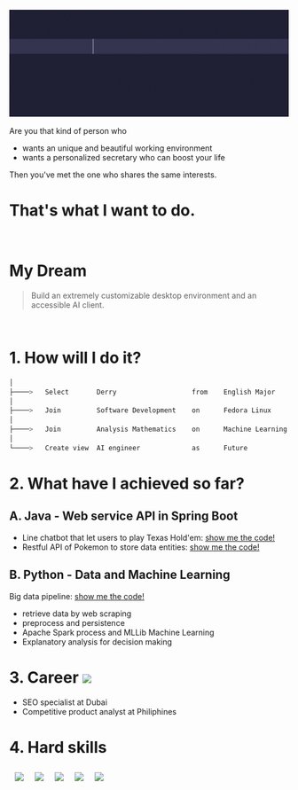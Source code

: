 ![greeting](greeting.gif)

Are you that kind of person who
- wants an unique and beautiful working environment
- wants a personalized secretary who can boost your life

Then you've met the one who shares the same interests.

# **That's what I want to do.**

<br>

# My Dream

> Build an extremely customizable desktop environment and an accessible AI client.
<br>

# 1. How will I do it?

```bash
│
├────>   Select       Derry                   from    English Major
│
├────>   Join         Software Development    on      Fedora Linux
│
├────>   Join         Analysis Mathematics    on      Machine Learning
│
└────>   Create view  AI engineer             as      Future
```

# 2. What have I achieved so far?

## A. Java - Web service API in Spring Boot

- Line chatbot that let users to play Texas Hold'em: [show me the code!](https://github.com/derrykid/Poker-Line-Bot) 
- Restful API of Pokemon to store data entities: [show me the code!](https://github.com/derrykid/Pokemon-RestAPI)


## B. Python - Data and Machine Learning 

Big data pipeline: [show me the code!](https://github.com/derrykid/atu.donegal-bda-module)
- retrieve data by web scraping
- preprocess and persistence
- Apache Spark process and MLLib Machine Learning
- Explanatory analysis for decision making

# 3. Career <a href="https://www.linkedin.com/in/derry-yeh/"><img src="https://www.vectorlogo.zone/logos/linkedin/linkedin-icon.svg" width="30"/></a>

- SEO specialist at Dubai
- Competitive product analyst at Philiphines

# 4. Hard skills

<img src="https://www.vectorlogo.zone/logos/java/java-icon.svg" width="50" style="padding:10px;"/><img src="https://www.vectorlogo.zone/logos/python/python-icon.svg" width="50" style="padding:10px;"/><img src="https://www.vectorlogo.zone/logos/springio/springio-icon.svg" width="50" style="padding:10px;"/><img src="https://www.vectorlogo.zone/logos/getfedora/getfedora-icon.svg" width="50" style="padding:10px;"/><img src="https://www.vectorlogo.zone/logos/docker/docker-official.svg" width="50" style="padding:10px;"/>

